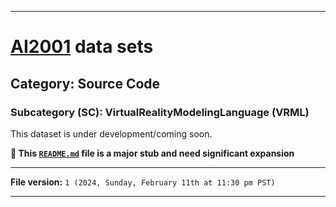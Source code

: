 
***

# [AI2001](https://github.com/seanpm2001/AI2001/) data sets

## Category: Source Code

### Subcategory (SC): VirtualRealityModelingLanguage (VRML)

This dataset is under development/coming soon.

**🌱️ This [`README.md`](/README.md) file is a major stub and need significant expansion**

***

**File version:** `1 (2024, Sunday, February 11th at 11:30 pm PST)`

***
